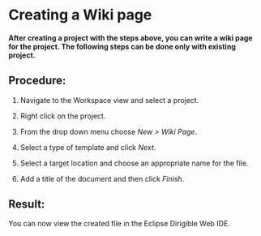 # Creating a Wiki page

#### After creating a project with the steps above, you can write a wiki page for the project. The following steps can be done only with existing project.

## Procedure:
1.	Navigate to the Workspace view and select a project.

2.	Right click on the project.

3.	From the drop down menu choose *New > Wiki Page*.

4.	Select a type of template and click *Next*.

5.	Select a target location and choose an appropriate name for the file.

6.	Add a title of the document and then click *Finish*.

## Result:
You can now view the created file in the Eclipse Dirigible Web IDE.


